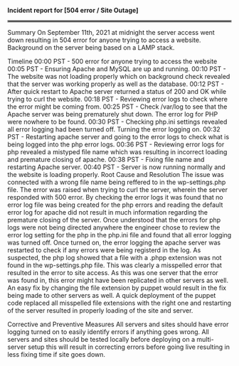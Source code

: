 **Incident report for [504 error / Site Outage]**
<hr style="border:2px solid gray">
Summary On September 11th, 2021 at midnight the server access went down resulting in 504 error for anyone trying to access a website. Background on the server being based on a LAMP stack.

Timeline 00:00 PST - 500 error for anyone trying to access the website 00:05 PST - Ensuring Apache and MySQL are up and running. 00:10 PST - The website was not loading properly which on background check revealed that the server was working properly as well as the database. 00:12 PST - After quick restart to Apache server returned a status of 200 and OK while trying to curl the website. 00:18 PST - Reviewing error logs to check where the error might be coming from. 00:25 PST - Check /var/log to see that the Apache server was being prematurely shut down. The error log for PHP were nowhere to be found. 00:30 PST - Checking php.ini settings revealed all error logging had been turned off. Turning the error logging on. 00:32 PST - Restarting apache server and going to the error logs to check what is being logged into the php error logs. 00:36 PST - Reviewing error logs for php revealed a mistyped file name which was resulting in incorrect loading and premature closing of apache. 00:38 PST - Fixing file name and restarting Apache server. 00:40 PST - Server is now running normally and the website is loading properly. Root Cause and Resolution The issue was connected with a wrong file name being reffered to in the wp-settings.php file. The error was raised when trying to curl the server, wherein the server responded with 500 error. By checking the error logs it was found that no error log file was being created for the php errors and reading the default error log for apache did not result in much information regarding the premature closing of the server. Once understood that the errors for php logs were not being directed anywhere the engineer chose to review the error log setting for the php in the php.ini file and found that all error logging was turned off. Once turned on, the error logging the apache server was restarted to check if any errors were being registerd in the log. As suspected, the php log showed that a file with a .phpp extension was not found in the wp-settings.php file. This was clearly a misspelled error that resulted in the error to site access. As this was one server that the error was found in, this error might have been replicated in other servers as well. An easy fix by changing the file extension by puppet would result in the fix being made to other servers as well. A quick deployment of the puppet code replaced all misspelled file extensions with the right one and restarting of the server resulted in properly loading of the site and server.

Corrective and Preventive Measures All servers and sites should have error logging turned on to easily identify errors if anything goes wrong. All servers and sites should be tested locally before deploying on a multi-server setup this will result in correcting errors before going live resulting in less fixing time if site goes down.
